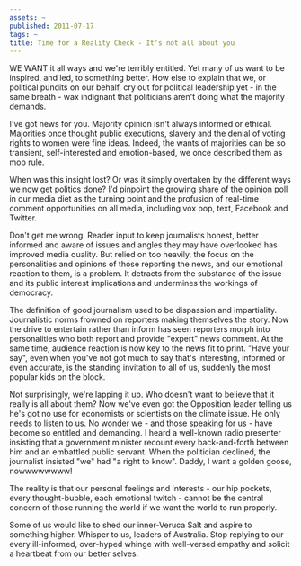 ```yaml
---
assets: ~
published: 2011-07-17
tags: ~
title: Time for a Reality Check - It's not all about you
---
```

WE WANT it all ways and we're terribly entitled. Yet many of us want to be inspired, and led, to something better.
How else to explain that we, or political pundits on our behalf, cry out for political leadership yet - in the same breath - wax indignant that politicians aren't doing what the majority demands.

I've got news for you. Majority opinion isn't always informed or ethical. Majorities once thought public executions, slavery and the denial of voting rights to women were fine ideas. Indeed, the wants of majorities can be so transient, self-interested and emotion-based, we once described them as mob rule.

When was this insight lost? Or was it simply overtaken by the different ways we now get politics done? I'd pinpoint the growing share of the opinion poll in our media diet as the turning point and the profusion of real-time comment opportunities on all media, including vox pop, text, Facebook and Twitter.

Don't get me wrong. Reader input to keep journalists honest, better informed and aware of issues and angles they may have overlooked has improved media quality. But relied on too heavily, the focus on the personalities and opinions of those reporting the news, and our emotional reaction to them, is a problem. It detracts from the substance of the issue and its public interest implications and undermines the workings of democracy.

The definition of good journalism used to be dispassion and impartiality. Journalistic norms frowned on reporters making themselves the story. Now the drive to entertain rather than inform has seen reporters morph into personalities who both report and provide "expert" news comment. At the same time, audience reaction is now key to the news fit to print. "Have your say", even when you've not got much to say that's interesting, informed or even accurate, is the standing invitation to all of us, suddenly the most popular kids on the block.

Not surprisingly, we're lapping it up. Who doesn't want to believe that it really is all about them? Now we've even got the Opposition leader telling us he's got no use for economists or scientists on the climate issue. He only needs to listen to us. No wonder we - and those speaking for us - have become so entitled and demanding. I heard a well-known radio presenter insisting that a government minister recount every back-and-forth between him and an embattled public servant. When the politician declined, the journalist insisted "we" had "a right to know". Daddy, I want a golden goose, nowwwwwwww!

The reality is that our personal feelings and interests - our hip pockets, every thought-bubble, each emotional twitch - cannot be the central concern of those running the world if we want the world to run properly. 

Some of us would like to shed our inner-Veruca Salt and aspire to something higher. Whisper to us, leaders of Australia. Stop replying to our every ill-informed, over-hyped whinge with well-versed empathy and solicit a heartbeat from our better selves.
